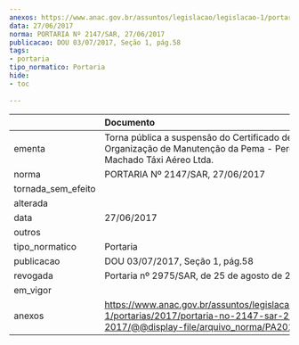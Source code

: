 ```yaml
---
anexos: https://www.anac.gov.br/assuntos/legislacao/legislacao-1/portarias/2017/portaria-no-2147-sar-27-06-2017/@@display-file/arquivo_norma/PA2017-2147.pdf
data: 27/06/2017
norma: PORTARIA Nº 2147/SAR, 27/06/2017
publicacao: DOU 03/07/2017, Seção 1, pág.58
tags:
- portaria
tipo_normatico: Portaria
hide: 
- toc 
 
---
```


|                    | Documento                                                                                                                                            |
|:-------------------|:-----------------------------------------------------------------------------------------------------------------------------------------------------|
| ementa             | Torna pública a suspensão do Certificado de Organização de Manutenção da Pema - Pereira & Machado Táxi Aéreo Ltda.                                   |
| norma              | PORTARIA Nº 2147/SAR, 27/06/2017                                                                                                                     |
| tornada_sem_efeito |                                                                                                                                                      |
| alterada           |                                                                                                                                                      |
| data               | 27/06/2017                                                                                                                                           |
| outros             |                                                                                                                                                      |
| tipo_normatico     | Portaria                                                                                                                                             |
| publicacao         | DOU 03/07/2017, Seção 1, pág.58                                                                                                                      |
| revogada           | Portaria nº 2975/SAR, de 25 de agosto de 2017.                                                                                                       |
| em_vigor           |                                                                                                                                                      |
| anexos             | https://www.anac.gov.br/assuntos/legislacao/legislacao-1/portarias/2017/portaria-no-2147-sar-27-06-2017/@@display-file/arquivo_norma/PA2017-2147.pdf |